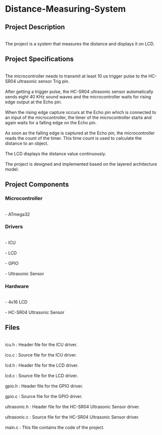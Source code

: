 <h1>Distance-Measuring-System</h1>
  <h2>Project Description</h2>
    <p>
     <br>The project is a system that measures the distance and displays it on LCD.</br>
    </p>
  <h2>Project Specifications</h2>
    <p>
     <br>The microcontroller needs to transmit at least 10 us trigger pulse to the HC-SR04 ultrasonic sensor Trig pin.</br>
     <br>After getting a trigger pulse, the HC-SR04 ultrasonic sensor automatically sends eight 40 KHz sound waves and the microcontroller waits for rising edge output          at the Echo pin.
     </br>
     <br>When the rising edge capture occurs at the Echo pin which is connected to an input of the microcontroller, the timer of the microcontroller starts and again            waits for a falling edge on the Echo pin.
     </br>
     <br>As soon as the falling edge is captured at the Echo pin, the microcontroller reads the count of the timer. This time count is used to calculate the distance            to an object.
     </br>
     <br>The LCD displays the distance value continuously.</br>
     <br>The project is designed and implemented based on the layered architecture model.</br>
    </p>
  <h2>Project Components</h2>
    <h3>Microcontroller</h3>
      <p>
       <br>- ATmega32</br>
      </p>
    <h3>Drivers</h3>
      <p>
       <br>- ICU</br>
       <br>- LCD</br>
       <br>- GPIO</br>
       <br>- Ultrasonic Sensor</br>
      </p>
    <h3>Hardware</h3>
      <p>
       <br>- 4x16 LCD</br>
       <br>- HC-SR04 Ultrasonic Sensor</br>
      </p>
  <h2>Files</h2>
    <p>
     <br>icu.h : Header file for the ICU driver.</br>
     <br>icu.c : Source file for the ICU driver.</br>
     <br>lcd.h : Header file for the LCD driver.</br>
     <br>lcd.c : Source file for the LCD driver.</br>
     <br>gpio.h : Header file for the GPIO driver.</br>
     <br>gpio.c : Source file for the GPIO driver.</br>
     <br>ultrasonic.h : Header file for the HC-SR04 Ultrasonic Sensor driver.</br>
     <br>ultrasonic.c : Source file for the HC-SR04 Ultrasonic Sensor driver.</br>
     <br>main.c : This file contains the code of the project.</br>
    </p>
